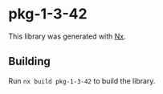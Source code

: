 # pkg-1-3-42

This library was generated with [Nx](https://nx.dev).

## Building

Run `nx build pkg-1-3-42` to build the library.
